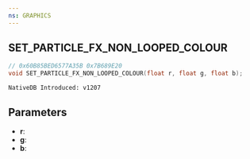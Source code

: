 ```yaml
---
ns: GRAPHICS
---
```

## SET_PARTICLE_FX_NON_LOOPED_COLOUR

```c
// 0x60B85BED6577A35B 0x7B689E20
void SET_PARTICLE_FX_NON_LOOPED_COLOUR(float r, float g, float b);
```

```
NativeDB Introduced: v1207
```

## Parameters
* **r**:
* **g**:
* **b**:
